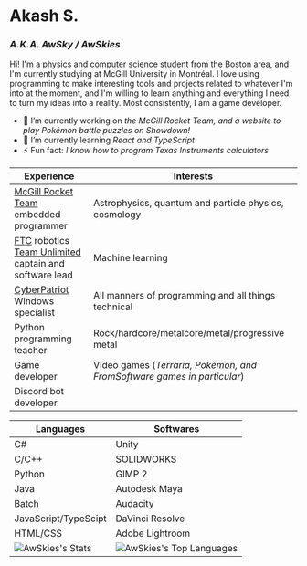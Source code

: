 # Akash S.
### *A.K.A. AwSky / AwSkies*
Hi! I'm a physics and computer science student from the Boston area, and I'm currently studying at McGill University in Montréal. I love using programming to make interesting tools and projects related to whatever I'm into at the moment, and I'm willing to learn anything and everything I need to turn my ideas into a reality. Most consistently, I am a game developer.  
- 🔭 I’m currently working on *the McGill Rocket Team, and a website to play Pokémon battle puzzles on Showdown!*
- 🌱 I’m currently learning *React and TypeScript*
- ⚡ Fun fact: *I know how to program Texas Instruments calculators*

| Experience | Interests |
|--- | --- |
| [McGill Rocket Team](https://www.mcgillrocketteam.com/) embedded programmer | Astrophysics, quantum and particle physics, cosmology |
| [FTC](https://www.firstinspires.org/robotics/ftc) robotics [Team Unlimited](https://ftc0001.org) captain and software lead | Machine learning |
| [CyberPatriot](https://www.uscyberpatriot.org/) Windows specialist | All manners of programming and all things technical |
| Python programming teacher | Rock/hardcore/metalcore/metal/progressive metal |
| Game developer | Video games  (*Terraria, Pokémon, and FromSoftware games in particular*) |
| Discord bot developer | |

| Languages | Softwares |
| --- | --- |
| C# | Unity |
| C/C++ | SOLIDWORKS |
| Python | GIMP 2 |
| Java | Autodesk Maya |
| Batch | Audacity |
| JavaScript/TypeScipt | DaVinci Resolve |
| HTML/CSS | Adobe Lightroom |
| ![AwSkies's Stats](https://github-readme-stats.vercel.app/api?username=AwSkies&theme=prussian&show_icons=true&hide_border=true&count_private=true) | ![AwSkies's Top Languages](https://github-readme-stats.vercel.app/api/top-langs/?username=AwSkies&theme=prussian&show_icons=true&hide_border=true&layout=compact) |

<!--
**AwSkies/AwSkies** is a ✨ _special_ ✨ repository because its `README.md` (this file) appears on your GitHub profile.

Here are some ideas to get you started:

- 🔭 I’m currently working on ...
- 🌱 I’m currently learning ...
- 👯 I’m looking to collaborate on ...
- 🤔 I’m looking for help with ...
- 💬 Ask me about ...
- 📫 How to reach me: ...
- 😄 Pronouns: ...
- ⚡ Fun fact: ...
-->
